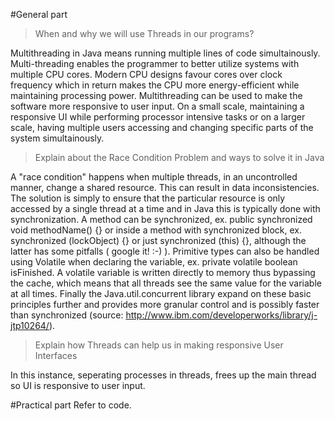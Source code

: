 #General part

>When and why we will use Threads in our programs?

Multithreading in Java means running multiple lines of code simultainously. Multi-threading enables the programmer to better utilize systems with multiple CPU cores. Modern CPU designs favour cores over clock frequency which in return makes the CPU more energy-efficient while maintaining processing power. Multithreading can be used to make the software more responsive to user input. On a small scale, maintaining a responsive UI while performing processor intensive tasks or on a larger scale, having multiple users accessing and changing specific parts of the system simultainously. 

>Explain about the Race Condition Problem and ways to solve it in Java

A "race condition" happens when multiple threads, in an uncontrolled manner, change a shared resource. This can result in data inconsistencies. The solution is simply to ensure that the particular resource is only accessed by a single thread at a time and in Java this is typically done with synchronization. A method can be synchronized, ex. public synchronized void methodName() {} or inside a method with synchronized block, ex. synchronized (lockObject) {} or just synchronized (this) {}, although the latter has some pitfalls ( google it! :-) ). 
Primitive types can also be handled using Volatile when declaring the variable, ex. private volatile boolean isFinished. A volatile variable is written directly to memory thus bypassing the cache, which means that all threads see the same value for the variable at all times. 
Finally the Java.util.concurrent library expand on these basic principles further and provides more granular control and is possibly faster than synchronized (source: http://www.ibm.com/developerworks/library/j-jtp10264/).

>Explain how Threads can help us in making responsive User Interfaces

In this instance, seperating processes in threads, frees up the main thread so UI is responsive to user input.

#Practical part
Refer to code.